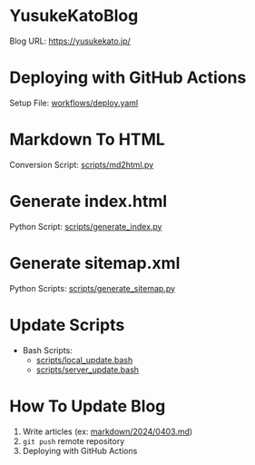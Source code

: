 # YusukeKatoBlog
Blog URL: https://yusukekato.jp/

# Deploying with GitHub Actions
Setup File: [workflows/deploy.yaml](https://github.com/YusukeKato/YusukeKatoBlog/blob/main/.github/workflows/deploy.yaml)

# Markdown To HTML
Conversion Script: [scripts/md2html.py](https://github.com/YusukeKato/YusukeKatoBlog/blob/main/scripts/md2html.py)

# Generate index.html
Python Script: [scripts/generate_index.py](https://github.com/YusukeKato/YusukeKatoBlog/blob/main/scripts/generate_index.py)

# Generate sitemap.xml
Python Scripts: [scripts/generate_sitemap.py](https://github.com/YusukeKato/YusukeKatoBlog/blob/main/scripts/generate_sitemap.py)

# Update Scripts
- Bash Scripts:
  - [scripts/local_update.bash](https://github.com/YusukeKato/YusukeKatoBlog/blob/main/scripts/local_update.bash)
  - [scripts/server_update.bash](https://github.com/YusukeKato/YusukeKatoBlog/blob/main/scripts/server_update.bash)

# How To Update Blog
1. Write articles (ex: [markdown/2024/0403.md](https://github.com/YusukeKato/YusukeKatoBlog/blob/main/markdown/2024/0403.md))
2. `git push` remote repository
3. Deploying with GitHub Actions

